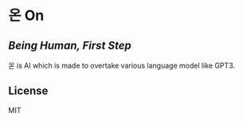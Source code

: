 # 온 On
## _Being Human, First Step_

온 is AI which is made to overtake various language model like GPT3. 


## License

MIT